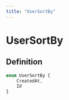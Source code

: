 ```yaml
---
title: "UserSortBy"
---
```


# UserSortBy

## Definition

```ts
enum UserSortBy {
    CreatedAt,
    Id
}
```
